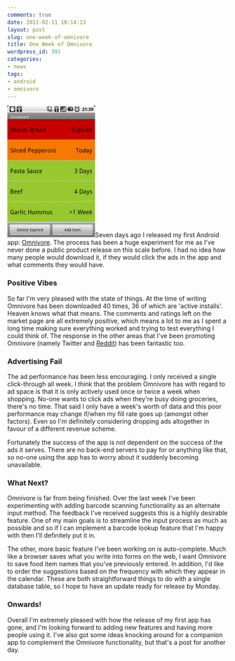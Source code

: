 ```yaml
---
comments: true
date: 2011-02-11 18:14:13
layout: post
slug: one-week-of-omnivore
title: One Week of Omnivore
wordpress_id: 391
categories:
- news
tags:
- android
- omnivore
---
```


[![](/a/2011-02-11-one-week-of-omnivore/ss1-200x300.png)](http://theflyingdeveloper.com/blog/wp-content/uploads/2011/02/ss1.png)Seven days ago I released my first Android app: [Omnivore](https://market.android.com/details?id=com.inflatableapps.omnivore). The process has been a huge experiment for me as I've never done a public product release on this scale before. I had no idea how many people would download it, if they would click the ads in the app and what comments they would have.


### Positive Vibes


So far I'm very pleased with the state of things. At the time of writing Omnivore has been downloaded 40 times, 36 of which are 'active installs'. Heaven knows what that means. The comments and ratings left on the market page are all extremely positive, which means a lot to me as I spent a long time making sure everything worked and trying to test everything I could think of. The response in the other areas that I've been promoting Omnivore (namely Twitter and [Reddit](http://www.reddit.com/r/Android/comments/fidbn/omnivore_an_app_for_keeping_track_of_food_expiry/)) has been fantastic too.


### Advertising Fail


The ad performance has been less encouraging. I only received a single click-through all week. I think that the problem Omnivore has with regard to ad space is that it is only actively used once or twice a week when shopping. No-one wants to click ads when they're busy doing groceries, there's no time. That said I only have a week's worth of data and this poor performance may change if/when my fill rate goes up (amongst other factors). Even so I'm definitely considering dropping ads altogether in favour of a different revenue scheme.

Fortunately the success of the app is not dependent on the success of the ads it serves. There are no back-end servers to pay for or anything like that, so no-one using the app has to worry about it suddenly becoming unavailable.


### What Next?


Omnivore is far from being finished. Over the last week I've been experimenting with adding barcode scanning functionality as an alternate input method. The feedback I've received suggests this is a highly desirable feature. One of my main goals is to streamline the input process as much as possible and so if I can implement a barcode lookup feature that I'm happy with then I'll definitely put it in.

The other, more basic feature I've been working on is auto-complete. Much like a browser saves what you write into forms on the web, I want Omnivore to save food item names that you've previously entered. In addition, I'd like to order the suggestions based on the frequency with which they appear in the calendar. These are both straightforward things to do with a single database table, so I hope to have an update ready for release by Monday.


### Onwards!


Overall I'm extremely pleased with how the release of my first app has gone, and I'm looking forward to adding new features and having more people using it. I've also got some ideas knocking around for a companion app to complement the Omnivore functionality, but that's a post for another day.

